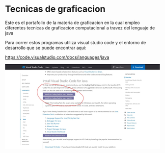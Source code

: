 # Tecnicas de graficacion

Este es el portafolio de la materia de graficacion en la cual empleo diferentes tecnicas de graficacion computacional a travez del lenguaje de java

Para correr estos programas utiliza visual studio code y el entorno de desarrollo que se puede encontrar aqui:

https://code.visualstudio.com/docs/languages/java

![](https://github.com/kikhi/Tecnicas-de-graficacion/blob/main/Images/Java%20VScode.JPG?raw=true)
